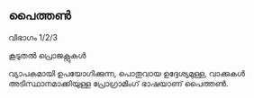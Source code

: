 ## പൈത്തൺ

വിഭാഗം 1/2/3

കൂടുതൽ പ്രൊജക്റ്റുകൾ

വ്യാപകമായി ഉപയോഗിക്കുന്ന, പൊതുവായ ഉദ്ദേശ്യമുള്ള, വാക്കുകൾ അടിസ്ഥാനമാക്കിയുള്ള പ്രോഗ്രാമിംഗ് ഭാഷയാണ് പൈത്തൺ.